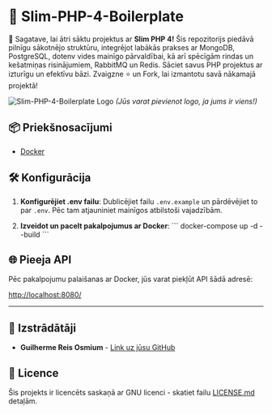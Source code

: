 # 🚀 Slim-PHP-4-Boilerplate

🚀 Sagatave, lai ātri sāktu projektus ar **Slim PHP 4!** Šis repozitorijs piedāvā pilnīgu sākotnējo struktūru, integrējot labākās prakses ar MongoDB, PostgreSQL, dotenv vides mainīgo pārvaldībai, kā arī spēcīgām rindas un kešatmiņas risinājumiem, RabbitMQ un Redis. Sāciet savus PHP projektus ar izturīgu un efektīvu bāzi. Zvaigzne ⭐ un Fork, lai izmantotu savā nākamajā projektā!

![Slim-PHP-4-Boilerplate Logo](https://avatars.githubusercontent.com/u/18685227?v=4) 
*(Jūs varat pievienot logo, ja jums ir viens!)*

## 📦 Priekšnosacījumi

- [Docker](https://www.docker.com/get-started)

## 🛠️ Konfigurācija

1. **Konfigurējiet .env failu**: Dublicējiet failu `.env.example` un pārdēvējiet to par `.env`. Pēc tam atjauniniet mainīgos atbilstoši vajadzībām.

2. **Izveidot un pacelt pakalpojumus ar Docker**:
\```
docker-compose up -d --build
\```

## 🌐 Pieeja API

Pēc pakalpojumu palaišanas ar Docker, jūs varat piekļūt API šādā adresē:

[http://localhost:8080/](http://localhost:8080/)

---

## 🤖 Izstrādātāji

- **Guilherme Reis Osmium** - [Link uz jūsu GitHub](https://github.com/guilhermeosmium)

## 📄 Licence

Šis projekts ir licencēts saskaņā ar GNU licenci - skatiet failu [LICENSE.md](LICENSE.md) detaļām.
